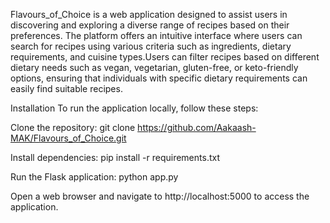 Flavours_of_Choice is a web application designed to assist users in discovering and exploring a diverse range of recipes based on their preferences. The platform offers an intuitive interface where users can search for recipes using various criteria such as ingredients, dietary requirements, and cuisine types.Users can filter recipes based on different dietary needs such as vegan, vegetarian, gluten-free, or keto-friendly options, ensuring that individuals with specific dietary requirements can easily find suitable recipes.

Installation
To run the application locally, follow these steps:

Clone the repository: git clone https://github.com/Aakaash-MAK/Flavours_of_Choice.git 

Install dependencies: pip install -r requirements.txt

Run the Flask application: python app.py

Open a web browser and navigate to http://localhost:5000 to access the application.
